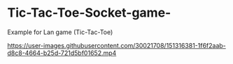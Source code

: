 # Tic-Tac-Toe-Socket-game-


Example for Lan game (Tic-Tac-Toe)





https://user-images.githubusercontent.com/30021708/151316381-1f6f2aab-d8c8-4664-b25d-721d5bf01652.mp4


